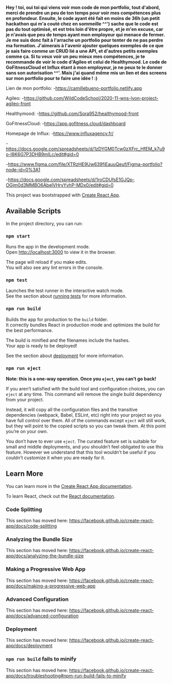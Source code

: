 **Hey ! toi, oui toi qui viens voir mon code de mon portfolio, tout d'abord, merci de prendre un peu de ton temps pour voir mes compétences plus en profondeur. Ensuite, le code ayant été fait en moins de 36h (un petit hackathon qui m'a couté chez en sommeille ^^') sache que le code est pas du tout optimisé, et est très loin d'être propre, et je m'en excuse, car je n'avais que peu de temps ayant mon employeur qui menace de fermer. Je me suis donc fait à l'arrache un portfolio pour tenter de ne pas perdre ma formation. J'aimerais à l'avenir ajouter quelques exemples de ce que je sais faire comme un CRUD lié a une API, et d'autres petits exemples comme ça. Si tu veux voir un peu mieux mes compétences, je te recommande de voir le code d'Agileo et celui de Healthymood. Le code de GoFitnessCloud et Influx étant à mon employeur, je ne peux te le donner sans son autorisation ^^'. Mais j'ai quand même mis un lien et des screens sur mon portfolio pour te faire une idée ! :)**

Lien de mon portfolio: -https://camillebueno-portfolio.netlify.app

Agileo: -https://github.com/WildCodeSchool/2020-11-wns-lyon-project-agileo-front

Healthymood: -https://github.com/Sora952/healthymood-front

GoFitnessCloud: -https://app.gofitness.cloud/dashboard

Homepage de Influx: -https://www.influxagency.fr/








-https://docs.google.com/spreadsheets/d/1zDYGM0Tcw0zXFrc_HfEM_k7u9o-l8K6G7P3DHB9mlLc/edit#gid=0

-https://www.figma.com/file/XTRzHE9Uw639fiEauuQeuf/Figma-portfolio?node-id=0%3A1

-https://docs.google.com/spreadsheets/d/1roCDUfsE1GJQp-OGjm0d3MMBO6AbelVHryYvhP-MDx0/edit#gid=0

This project was bootstrapped with [Create React App](https://github.com/facebook/create-react-app).

## Available Scripts

In the project directory, you can run:

### `npm start`

Runs the app in the development mode.<br />
Open [http://localhost:3000](http://localhost:3000) to view it in the browser.

The page will reload if you make edits.<br />
You will also see any lint errors in the console.

### `npm test`

Launches the test runner in the interactive watch mode.<br />
See the section about [running tests](https://facebook.github.io/create-react-app/docs/running-tests) for more information.

### `npm run build`

Builds the app for production to the `build` folder.<br />
It correctly bundles React in production mode and optimizes the build for the best performance.

The build is minified and the filenames include the hashes.<br />
Your app is ready to be deployed!

See the section about [deployment](https://facebook.github.io/create-react-app/docs/deployment) for more information.

### `npm run eject`

**Note: this is a one-way operation. Once you `eject`, you can’t go back!**

If you aren’t satisfied with the build tool and configuration choices, you can `eject` at any time. This command will remove the single build dependency from your project.

Instead, it will copy all the configuration files and the transitive dependencies (webpack, Babel, ESLint, etc) right into your project so you have full control over them. All of the commands except `eject` will still work, but they will point to the copied scripts so you can tweak them. At this point you’re on your own.

You don’t have to ever use `eject`. The curated feature set is suitable for small and middle deployments, and you shouldn’t feel obligated to use this feature. However we understand that this tool wouldn’t be useful if you couldn’t customize it when you are ready for it.

## Learn More

You can learn more in the [Create React App documentation](https://facebook.github.io/create-react-app/docs/getting-started).

To learn React, check out the [React documentation](https://reactjs.org/).

### Code Splitting

This section has moved here: https://facebook.github.io/create-react-app/docs/code-splitting

### Analyzing the Bundle Size

This section has moved here: https://facebook.github.io/create-react-app/docs/analyzing-the-bundle-size

### Making a Progressive Web App

This section has moved here: https://facebook.github.io/create-react-app/docs/making-a-progressive-web-app

### Advanced Configuration

This section has moved here: https://facebook.github.io/create-react-app/docs/advanced-configuration

### Deployment

This section has moved here: https://facebook.github.io/create-react-app/docs/deployment

### `npm run build` fails to minify

This section has moved here: https://facebook.github.io/create-react-app/docs/troubleshooting#npm-run-build-fails-to-minify

